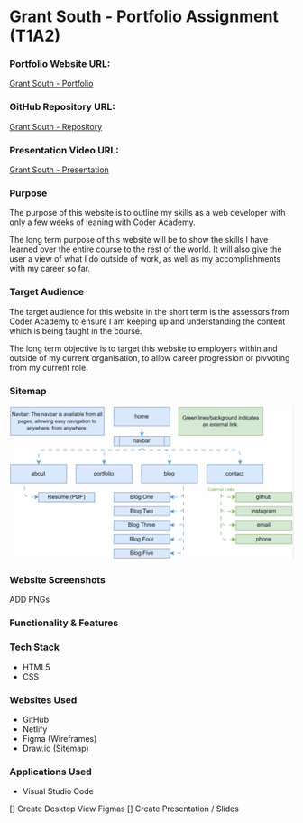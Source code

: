 # Grant South - Portfolio Assignment (T1A2)

### Portfolio Website URL:
[Grant South - Portfolio](https://grant-south.au)

### GitHub Repository URL:
[Grant South - Repository](https://github.com/grants77/T1A2)

### Presentation Video URL:
[Grant South - Presentation](https://youtu.be/)

### Purpose
The purpose of this website is to outline my skills as a web developer with only a few weeks of leaning with Coder Academy.

The long term purpose of this website will be to show the skills I have learned over the entire course to the rest of the world. It will also give the user a view of what I do outside of work, as well as my accomplishments with my career so far.

### Target Audience
The target audience for this website in the short term is the assessors from Coder Academy to ensure I am keeping up and understanding the content which is being taught in the course.

The long term objective is to target this website to employers within and outside of my current organisation, to allow career progression or pivvoting from my current role.

### Sitemap
![Sitemap](/docs/Sitemap.gif)

### Website Screenshots
ADD PNGs

### Functionality & Features

### Tech Stack
- HTML5
- CSS

### Websites Used
- GitHub
- Netlify
- Figma (Wireframes)
- Draw.io (Sitemap)

### Applications Used
- Visual Studio Code

[] Create Desktop View Figmas
[] Create Presentation / Slides
